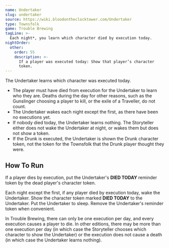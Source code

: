 ```yaml
---
name: Undertaker
slug: undertaker
source: https://wiki.bloodontheclocktower.com/Undertaker
type: Townsfolk
game: Trouble Brewing
tagLine: >-
  Each night*, you learn which character died by execution today.
nightOrder:
  other:
    order: 55
    description: >-
      If a player was executed today: Show that player’s character
      token.
---
```


The Undertaker learns which character was executed today.

- The player must have died from execution for the Undertaker to learn
  who they are. Deaths during the day for other reasons, such as the
  Gunslinger choosing a player to kill, or the exile of a Traveller, do
  not count.
- The Undertaker wakes each night except the first, as there have been
  no executions yet.
- If nobody died today, the Undertaker learns nothing. The Storyteller
  either does not wake the Undertaker at night, or wakes them but does
  not show a token.
- If the Drunk is executed, the Undertaker is shown the Drunk character
  token, not the token for the Townsfolk that the Drunk player thought
  they were.

## How To Run

If a player dies by execution, put the Undertaker's **DIED TODAY**
reminder token by the dead player's character token.

Each night except the first, if any player died by execution today, wake
the Undertaker. Show the character token marked **DIED TODAY** to the
Undertaker. Put the Undertaker to sleep. Remove the Undertaker's
reminder token when convenient.

In Trouble Brewing, there can only be one execution per day, and every
execution causes a player to die. In other editions, there may be more
than one execution per day (in which case the Storyteller chooses which
character to show the Undertaker) or the execution does not cause a
death (in which case the Undertaker learns nothing).
